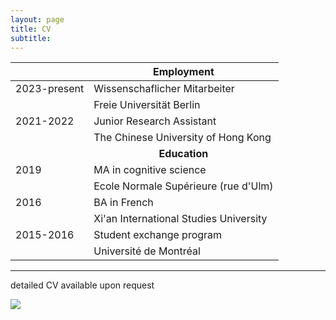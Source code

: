 ```yaml
---
layout: page
title: CV
subtitle: 
---
```




|      | <center>Employment</center> |
| ----------- | ----------- |
| 2023-present| Wissenschaflicher Mitarbeiter |
|   | Freie Universität Berlin |
|2021-2022| Junior Research Assistant|
|| The Chinese University of Hong Kong|
|      | **<center>Education</center>** |
| 2019 | MA in cognitive science |
|  | Ecole Normale Supérieure (rue d'Ulm) |
| 2016 | BA in French |
|  | Xi'an International Studies University |
| 2015-2016 | Student exchange program |
|  | Université de Montréal |



----------------------------

detailed CV available upon request

<a href="https://librecounter.org/referer/show" target="_blank">
<img src="https://librecounter.org/outline-orange.svg" referrerPolicy="unsafe-url" />
</a>
